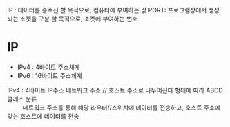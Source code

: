 
IP : 데이터를 송수신 할 목적으로, 컴퓨터에 부여하는 값
PORT: 프로그램상에서 생성되는 소켓을 구분 할 목적으로, 소켓에 부여하는 번호

# IP
- IPv4 : 4바이트 주소체계
- IPv6 : 16바이트 주소체계

IPv4  :  4바이트 IP주소 네트워크 주소 // 호스트 주소로 나누어진다 형태에 따라 ABCD클래스 분류  
     네트워크 주소를 통해 해당 라우터//스위치에 데이터를 전송하고, 호스트 주소에 맞는 호스트에 데이터를 전송  

